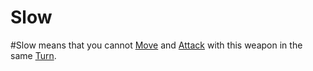 # Slow
#Slow means that you cannot [Move](../../../../../Game%20Procedures/Movement.md) and [Attack](../../../../../Game%20Procedures/Attack.md) with this weapon in the same [Turn](../../../../../Game%20Procedures/Turn.md).